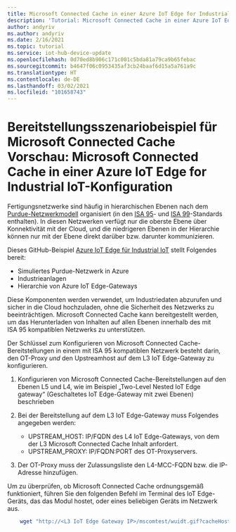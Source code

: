```yaml
---
title: Microsoft Connected Cache in einer Azure IoT Edge for Industrial IoT-Konfiguration | Microsoft-Dokumentation
description: 'Tutorial: Microsoft Connected Cache in einer Azure IoT Edge for Industrial IoT-Konfiguration'
author: andyriv
ms.author: andyriv
ms.date: 2/16/2021
ms.topic: tutorial
ms.service: iot-hub-device-update
ms.openlocfilehash: 0d70ed8b906c171c001c5bda81a79ca9b65febac
ms.sourcegitcommit: b4647f06c0953435af3cb24baaf6d15a5a761a9c
ms.translationtype: HT
ms.contentlocale: de-DE
ms.lasthandoff: 03/02/2021
ms.locfileid: "101658743"
---
```

# <a name="microsoft-connected-cache-preview-deployment-scenario-sample-microsoft-connected-cache-within-an-azure-iot-edge-for-industrial-iot-configuration"></a>Bereitstellungsszenariobeispiel für Microsoft Connected Cache Vorschau: Microsoft Connected Cache in einer Azure IoT Edge for Industrial IoT-Konfiguration

Fertigungsnetzwerke sind häufig in hierarchischen Ebenen nach dem [Purdue-Netzwerkmodell](https://en.wikipedia.org/wiki/Purdue_Enterprise_Reference_Architecture) organisiert (in den [ISA 95](https://en.wikipedia.org/wiki/ANSI/ISA-95)- und [ISA 99](https://www.isa.org/standards-and-publications/isa-standards/isa-standards-committees/isa99)-Standards enthalten). In diesen Netzwerken verfügt nur die oberste Ebene über Konnektivität mit der Cloud, und die niedrigeren Ebenen in der Hierarchie können nur mit der Ebene direkt darüber bzw. darunter kommunizieren.

Dieses GitHub-Beispiel [Azure IoT Edge für Industrial IoT](https://github.com/Azure-Samples/iot-edge-for-iiot) stellt Folgendes bereit:

* Simuliertes Purdue-Netzwerk in Azure
* Industrieanlagen 
* Hierarchie von Azure IoT Edge-Gateways
  
Diese Komponenten werden verwendet, um Industriedaten abzurufen und sicher in die Cloud hochzuladen, ohne die Sicherheit des Netzwerks zu beeinträchtigen. Microsoft Connected Cache kann bereitgestellt werden, um das Herunterladen von Inhalten auf allen Ebenen innerhalb des mit ISA 95 kompatiblen Netzwerks zu unterstützen.

Der Schlüssel zum Konfigurieren von Microsoft Connected Cache-Bereitstellungen in einem mit ISA 95 kompatiblen Netzwerk besteht darin, den OT-Proxy *und* den Upstreamhost auf dem L3 IoT Edge-Gateway zu konfigurieren.

1. Konfigurieren von Microsoft Connected Cache-Bereitstellungen auf den Ebenen L5 und L4, wie im Beispiel „Two-Level Nested IoT Edge gateway“ (Geschaltetes IoT Edge-Gateway mit zwei Ebenen) beschrieben 
2. Bei der Bereitstellung auf dem L3 IoT Edge-Gateway muss Folgendes angegeben werden:
   
   * UPSTREAM_HOST: IP/FQDN des L4 IoT Edge-Gateways, von dem der L3 Microsoft Connected Cache Inhalt anfordert.
   * UPSTREAM_PROXY: IP/FQDN:PORT des OT-Proxyservers.

3. Der OT-Proxy muss der Zulassungsliste den L4-MCC-FQDN bzw. die IP-Adresse hinzufügen.

Um zu überprüfen, ob Microsoft Connected Cache ordnungsgemäß funktioniert, führen Sie den folgenden Befehl im Terminal des IoT Edge-Geräts, das das Modul hostet, oder eines beliebigen Geräts im Netzwerk aus.

```bash
    wget "http://<L3 IoT Edge Gateway IP>/mscomtest/wuidt.gif?cacheHostOrigin=au.download.windowsupdate.com
```